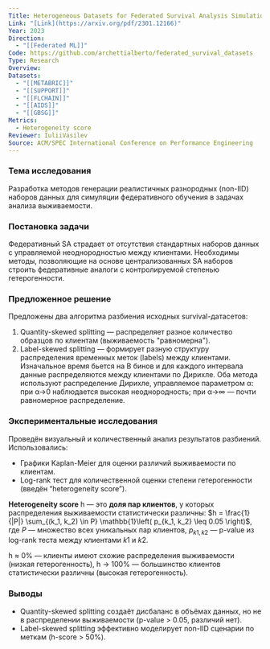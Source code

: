 ```yaml
---
Title: Heterogeneous Datasets for Federated Survival Analysis Simulation
Link: "[Link](https://arxiv.org/pdf/2301.12166)"
Year: 2023
Direction:
  - "[[Federated ML]]"
Code: https://github.com/archettialberto/federated_survival_datasets
Type: Research
Overview: 
Datasets:
  - "[[METABRIC]]"
  - "[[SUPPORT]]"
  - "[[FLCHAIN]]"
  - "[[AIDS]]"
  - "[[GBSG]]"
Metrics:
  - Heterogeneity score
Reviewer: IuliiVasilev
Source: ACM/SPEC International Conference on Performance Engineering
---
```

### Тема исследования
Разработка методов генерации реалистичных разнородных (non-IID) наборов данных для симуляции федеративного обучения в задачах анализа выживаемости.

### Постановка задачи
Федеративный SA страдает от отсутствия стандартных наборов данных с управляемой неоднородностью между клиентами. Необходимы методы, позволяющие на основе централизованных SA наборов строить федеративные аналоги с контролируемой степенью гетерогенности.

### Предложенное решение
Предложены два алгоритма разбиения исходных survival-датасетов:
1. Quantity-skewed splitting — распределяет разное количество образцов по клиентам (выживаемость "равномерна").
2. Label-skewed splitting — формирует разную структуру распределения временных меток (labels) между клиентами. Изначальное время бьется на B бинов и для каждого интервала данные распределяются между клиентами по Дирихле.
Оба метода используют распределение Дирихле, управляемое параметром α: при α→0 наблюдается высокая неоднородность; при α→∞ — почти равномерное распределение.

### Экспериментальные исследования
Проведён визуальный и количественный анализ результатов разбиений. Использовались:
- Графики Kaplan-Meier для оценки различий выживаемости по клиентам.
- Log-rank тест для количественной оценки степени гетерогенности (введён “heterogeneity score”).

**Heterogeneity score** h — это **доля пар клиентов**, у которых распределения выживаемости статистически различны: $h = \frac{1}{|P|} \sum_{(k_1, k_2) \in P} \mathbb{1}\left( p_{k_1, k_2} \leq 0.05 \right)$, где $P$ — множество всех уникальных пар клиентов, $p_{k1​,k2}$​​ — p-value из log-rank теста между клиентами $k1$​ и $k2$.

h ≈ 0% — клиенты имеют схожие распределения выживаемости (низкая гетерогенность), h → 100% — большинство клиентов статистически различны (высокая гетерогенность).
### Выводы
- Quantity-skewed splitting создаёт дисбаланс в объёмах данных, но не в распределении выживаемости (p-value > 0.05, различий нет).
- Label-skewed splitting эффективно моделирует non-IID сценарии по меткам (h-score > 50%).
